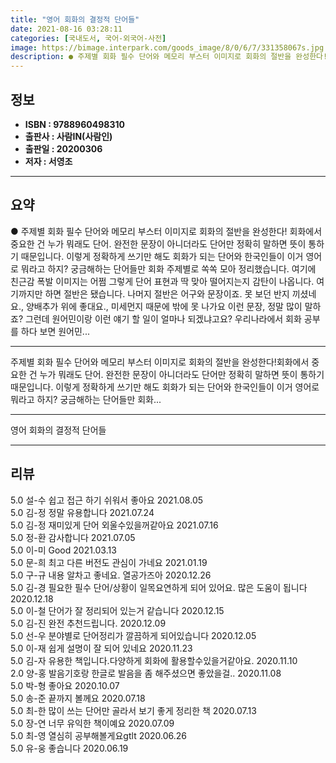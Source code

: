 ```yaml
---
title: "영어 회화의 결정적 단어들"
date: 2021-08-16 03:28:11
categories: [국내도서, 국어-외국어-사전]
image: https://bimage.interpark.com/goods_image/8/0/6/7/331358067s.jpg
description: ● 주제별 회화 필수 단어와 메모리 부스터 이미지로 회화의 절반을 완성한다! 회화에서 중요한 건 누가 뭐래도 단어. 완전한 문장이 아니더라도 단어만 정확히 말하면 뜻이 통하기 때문입니다. 이렇게 정확하게 쓰기만 해도 회화가 되는 단어와 한국인들이 이거 영어로 뭐라고 하지? 궁금해하는
---
```


## **정보**

- **ISBN : 9788960498310**
- **출판사 : 사람IN(사람인)**
- **출판일 : 20200306**
- **저자 : 서영조**

------



## **요약**

●  주제별 회화 필수 단어와 메모리 부스터 이미지로 회화의 절반을 완성한다! 회화에서 중요한 건 누가 뭐래도 단어. 완전한 문장이 아니더라도 단어만 정확히 말하면 뜻이 통하기 때문입니다. 이렇게 정확하게 쓰기만 해도 회화가 되는 단어와 한국인들이 이거 영어로 뭐라고 하지? 궁금해하는 단어들만 회화 주제별로 쏙쏙 모아 정리했습니다. 여기에 친근감 폭발 이미지는 어쩜 그렇게 단어 표현과 딱 맞아 떨어지는지 감탄이 나옵니다. 여기까지만 하면 절반은 됐습니다. 나머지 절반은 어구와 문장이죠. 못 보던 반지 끼셨네요., 양배추가 위에 좋대요., 미세먼지 때문에 밖에 못 나가요 이런 문장, 정말 많이 말하죠? 그런데 원어민이랑 이런 얘기 할 일이 얼마나 되겠냐고요? 우리나라에서 회화 공부를 하다 보면 원어민...

------

주제별 회화 필수 단어와 메모리 부스터 이미지로 회화의 절반을 완성한다!회화에서 중요한 건 누가 뭐래도 단어. 완전한 문장이 아니더라도 단어만 정확히 말하면 뜻이 통하기 때문입니다. 이렇게 정확하게 쓰기만 해도 회화가 되는 단어와 한국인들이 이거 영어로 뭐라고 하지? 궁금해하는 단어들만 회화... 

------


영어 회화의 결정적 단어들 

------


## **리뷰** 

5.0 설-수 쉽고 접근 하기 쉬워서 좋아요 2021.08.05 <br/>5.0 김-정 정말 유용합니다  2021.07.24 <br/>5.0 김-정 재미있게 단어 외울수있을꺼같아요 2021.07.16 <br/>5.0 정-환 감사합니다 2021.07.05 <br/>5.0 이-미 Good 2021.03.13 <br/>5.0 문-희 최고 다른 버전도 관심이 가네요 2021.01.19 <br/>5.0 구-규 내용 알차고 좋네요. 열공가즈아 2020.12.26 <br/>5.0 김-경 필요한 필수 단어/상황이 일목요연하게 되어 있어요. 많은 도움이 됩니다 2020.12.18 <br/>5.0 이-철 단어가 잘 정리되어 있는거 같습니다 2020.12.15 <br/>5.0 김-진 완전 추천드립니다. 2020.12.09 <br/>5.0 선-우 분야별로 단어정리가 깔끔하게 되어있습니다 2020.12.05 <br/>5.0 이-재 쉽게 설명이 잘 되어 있네요 2020.11.23 <br/>5.0 김-자 유용한 책입니다.다양하게 회화에 활용할수있을거같아요. 2020.11.10 <br/>2.0 양-홍 발음기호랑  한글로  발음을  좀  해주셨으면  좋았을걸.. 2020.11.08 <br/>5.0 박-형 좋아요 2020.10.07 <br/>5.0 송-준 끝까지 볼께요 2020.07.18 <br/>5.0 최-한 많이 쓰는 단어만 골라서 보기 좋게 정리한 책 2020.07.13 <br/>5.0 장-연 너무 유익한 책이예요 2020.07.09 <br/>5.0 최-영 열심히 공부해볼게요gtlt 2020.06.26 <br/>5.0 유-웅 좋습니다 2020.06.19 <br/>